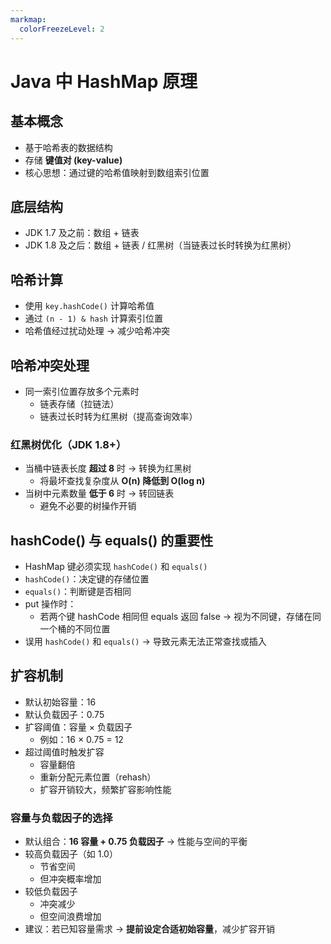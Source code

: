 ```yaml
---
markmap:
  colorFreezeLevel: 2
---
```


# Java 中 HashMap 原理

## 基本概念

- 基于哈希表的数据结构
- 存储 **键值对 (key-value)**
- 核心思想：通过键的哈希值映射到数组索引位置

## 底层结构

- JDK 1.7 及之前：数组 + 链表
- JDK 1.8 及之后：数组 + 链表 / 红黑树（当链表过长时转换为红黑树）

## 哈希计算

- 使用 `key.hashCode()` 计算哈希值
- 通过 `(n - 1) & hash` 计算索引位置
- 哈希值经过扰动处理 → 减少哈希冲突

## 哈希冲突处理

- 同一索引位置存放多个元素时
  - 链表存储（拉链法）
  - 链表过长时转为红黑树（提高查询效率）

### 红黑树优化（JDK 1.8+）

- 当桶中链表长度 **超过 8** 时 → 转换为红黑树
  - 将最坏查找复杂度从 **O(n) 降低到 O(log n)**
- 当树中元素数量 **低于 6** 时 → 转回链表
  - 避免不必要的树操作开销

## hashCode() 与 equals() 的重要性

- HashMap 键必须实现 `hashCode()` 和 `equals()`
- `hashCode()`：决定键的存储位置
- `equals()`：判断键是否相同
- put 操作时：
  - 若两个键 hashCode 相同但 equals 返回 false → 视为不同键，存储在同一个桶的不同位置
- 误用 `hashCode()` 和 `equals()` → 导致元素无法正常查找或插入

## 扩容机制

- 默认初始容量：16
- 默认负载因子：0.75
- 扩容阈值：容量 × 负载因子
  - 例如：16 × 0.75 = 12
- 超过阈值时触发扩容
  - 容量翻倍
  - 重新分配元素位置（rehash）
  - 扩容开销较大，频繁扩容影响性能

### 容量与负载因子的选择

- 默认组合：**16 容量 + 0.75 负载因子** → 性能与空间的平衡
- 较高负载因子（如 1.0）
  - 节省空间
  - 但冲突概率增加
- 较低负载因子
  - 冲突减少
  - 但空间浪费增加
- 建议：若已知容量需求 → **提前设定合适初始容量**，减少扩容开销
